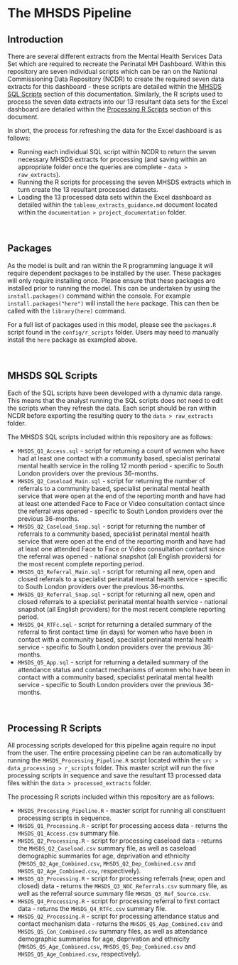 # The MHSDS Pipeline

## Introduction
There are several different extracts from the Mental Health Services Data Set which are required to recreate the Perinatal MH Dashboard. Within this repository are seven individual scripts which can be ran on the National Commissioning Data Repository (NCDR) to create the required seven data extracts for this dashboard - these scripts are detailed within the [MHSDS SQL Scripts](#-MHSDS-SQL-Scripts) section of this documentation. Similarly, the R scripts used to process the seven data extracts into our 13 resultant data sets for the Excel dashboard are detailed within the [Processing R Scripts](#-Processing-R-Scripts) section of this document.

In short, the process for refreshing the data for the Excel dashboard is as follows:

* Running each individual SQL script within NCDR to return the seven necessary MHSDS extracts for processing (and saving within an appropriate folder once the queries are complete - `data > raw_extracts`).
* Running the R scripts for processing the seven MHSDS extracts which in turn create the 13 resultant processed datasets.
* Loading the 13 processed data sets within the Excel dashboard as detailed within the `tableau_extracts_guidance.md` document located within the `documentation > project_documentation` folder.

<br/>

## Packages
As the model is built and ran within the R programming language it will require dependent packages to be installed by the user. These packages will only require installing once. Please ensure that these packages are installed prior to running the model. This can be undertaken by using the `install.packages()` command within the console. For example `install.packages("here")` will install the `here` package. This can then be called with the `library(here)` command. 

For a full list of packages used in this model, please see the `packages.R` script found in the `config/r_scripts` folder. Users may need to manually install the `here` package as exampled above.

<br/>

## MHSDS SQL Scripts
Each of the SQL scripts have been developed with a dynamic data range. This means that the analyst running the SQL scripts does not need to edit the scripts when they refresh the data. Each script should be ran within NCDR before exporting the resulting query to the `data > raw_extracts` folder.

The MHSDS SQL scripts included within this repository are as follows:

* `MHSDS_Q1_Access.sql` - script for returning a count of women who have had at least one contact with a community based, specialist perinatal mental health service in the rolling 12 month period - specific to South London providers over the previous 36-months.
* `MHSDS_Q2_Caseload_Main.sql` - script for returning the number of referrals to a community based, specialist perinatal mental health service that were open at the end of the reporting month and have had at least one attended Face to Face or Video consultation contact since the referral was opened - specific to South London providers over the previous 36-months.
* `MHSDS_Q2_Caseload_Snap.sql` - script for returning the number of referrals to a community based, specialist perinatal mental health service that were open at the end of the reporting month and have had at least one attended Face to Face or Video consultation contact since the referral was opened - national snapshot (all English providers) for the most recent complete reporting period.
* `MHSDS_Q3_Referral_Main.sql` - script for returning all new, open and closed referrals to a specialist perinatal mental health service - specific to South London providers over the previous 36-months.
* `MHSDS_Q3_Referral_Snap.sql` - script for returning all new, open and closed referrals to a specialist perinatal mental health service - national snapshot (all English providers) for the most recent complete reporting period.
* `MHSDS_Q4_RTFc.sql` - script for returning a detailed summary of the referral to first contact time (in days) for women who have been in contact with a community based, specialist perinatal mental health service - specific to South London providers over the previous 36-months.
* `MHSDS_Q5_App.sql` - script for returning a detailed summary of the attendance status and contact mechanisms of women who have been in contact with a community based, specialist perinatal mental health service - specific to South London providers over the previous 36-months.

<br/>

## Processing R Scripts
All processing scripts developed for this pipeline again require no input from the user. The entire processing pipeline can be ran automatically by running the `MHSDS_Processing_Pipeline.R` script located within the `src > data_processing > r_scripts` folder. This master script will run the five processing scripts in sequence and save the resultant 13 processed data files within the `data > processed_extracts` folder.

The processing R scripts included within this repository are as follows:

* `MHSDS_Processing_Pipeline.R` - master script for running all constituent processing scripts in sequence.
* `MHSDS_Q1_Processing.R` - script for processing access data - returns the `MHSDS_Q1_Access.csv` summary file.
* `MHSDS_Q2_Processing.R` - script for processing caseload data - returns the `MHSDS_Q2_Caseload.csv` summary file, as well as caseload demographic summaries for age, deprivation and ethnicity (`MHSDS_Q2_Age_Combined.csv`, `MHSDS_Q2_Dep_Combined.csv` and `MHSDS_Q2_Age_Combined.csv`, respectively).
* `MHSDS_Q3_Processing.R` - script for processing referrals (new, open and closed) data - returns the `MHSDS_Q3_NOC_Referrals.csv` summary file, as well as the referral source summary file `MHSDS_Q3_Ref_Source.csv`.
* `MHSDS_Q4_Processing.R` - script for processing referral to first contact data - returns the `MHSDS_Q4_RTFc.csv` summary file.
* `MHSDS_Q2_Processing.R` - script for processing attendance status and contact mechanism data - returns the `MHSDS_Q5_App_Combined.csv` and `MHSDS_Q5_Con_Combined.csv` summary files, as well as attendance demographic summaries for age, deprivation and ethnicity (`MHSDS_Q5_Age_Combined.csv`, `MHSDS_Q5_Dep_Combined.csv` and `MHSDS_Q5_Age_Combined.csv`, respectively).

